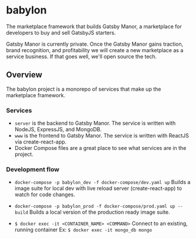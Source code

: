 # babylon
The marketplace framework that builds Gatsby Manor, a marketplace for
developers to buy and sell GatsbyJS starters.

Gatsby Manor is currently
private. Once the Gatsby Manor gains traction, brand recognition,
and profitability we will create a new marketplace as a service business.
If that goes well, we'll open source the tech.

## Overview
The babylon project is a monorepo of services that make up the marketplace
framework.

### Services
- `server` is the backend to Gatsby Manor. The service is written with NodeJS,
ExpressJS, and MongoDB.
- `www` is the frontend to Gatsby Manor. The service is written with ReactJS
via create-react-app.
- Docker Compose files are a great place to see what services are in the
project.


### Development flow
- `docker-compose -p babylon_dev -f docker-compose/dev.yaml up`
Builds a image suite for local dev with live reload server (create-react-app)
to watch for code changes.

- `docker-compose -p babylon_prod -f docker-compose/prod.yaml up --build`
Builds a local version of the production ready image suite.

- `$ docker exec -it <CONTAINER_NAME> <COMMAND>`
Connect to an existing, running container
Ex: `$ docker exec -it mongo_db mongo`
